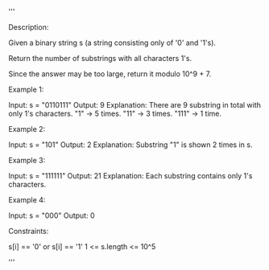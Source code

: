 '''

Description:

Given a binary string s (a string consisting only of '0' and '1's).

Return the number of substrings with all characters 1's.

Since the answer may be too large, return it modulo 10^9 + 7.

 

Example 1:

Input: s = "0110111"
Output: 9
Explanation: There are 9 substring in total with only 1's characters.
"1" -> 5 times.
"11" -> 3 times.
"111" -> 1 time.



Example 2:

Input: s = "101"
Output: 2
Explanation: Substring "1" is shown 2 times in s.



Example 3:

Input: s = "111111"
Output: 21
Explanation: Each substring contains only 1's characters.



Example 4:

Input: s = "000"
Output: 0
 

Constraints:

s[i] == '0' or s[i] == '1'
1 <= s.length <= 10^5

'''